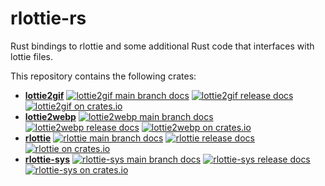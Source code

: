 # rlottie-rs

Rust bindings to rlottie and some additional Rust code that interfaces with lottie files.

This repository contains the following crates:

 - [**lottie2gif**](lottie2gif/README.md)
   [![lottie2gif main branch docs](https://img.shields.io/badge/docs-main-blue.svg)](https://msrd0.github.io/rlottie-rs/doc/lottie2gif/index.html)
   [![lottie2gif release docs](https://img.shields.io/badge/docs-release-blue)](https://docs.msrd0.de/#lottie2gif)
   [![lottie2gif on crates.io](https://img.shields.io/crates/v/lottie2gif.svg)](https://crates.io/crates/lottie2gif)
 - [**lottie2webp**](lottie2webp/README.md)
   [![lottie2webp main branch docs](https://img.shields.io/badge/docs-main-blue.svg)](https://msrd0.github.io/rlottie-rs/doc/lottie2webp/index.html)
   [![lottie2webp release docs](https://img.shields.io/badge/docs-release-blue)](https://docs.msrd0.de/#lottie2webp)
   [![lottie2webp on crates.io](https://img.shields.io/crates/v/lottie2webp.svg)](https://crates.io/crates/lottie2webp)
 - [**rlottie**](rlottie/README.md)
   [![rlottie main branch docs](https://img.shields.io/badge/docs-main-blue.svg)](https://msrd0.github.io/rlottie-rs/doc/rlottie/index.html)
   [![rlottie release docs](https://img.shields.io/badge/docs-release-blue)](https://docs.msrd0.de/#rlottie)
   [![rlottie on crates.io](https://img.shields.io/crates/v/rlottie.svg)](https://crates.io/crates/rlottie)
 - [**rlottie-sys**](rlottie-sys/README.md)
   [![rlottie-sys main branch docs](https://img.shields.io/badge/docs-main-blue.svg)](https://msrd0.github.io/rlottie-rs/doc/rlottie-sys/index.html)
   [![rlottie-sys release docs](https://img.shields.io/badge/docs-release-blue)](https://docs.msrd0.de/#rlottie-sys)
   [![rlottie-sys on crates.io](https://img.shields.io/crates/v/rlottie-sys.svg)](https://crates.io/crates/rlottie-sys)
